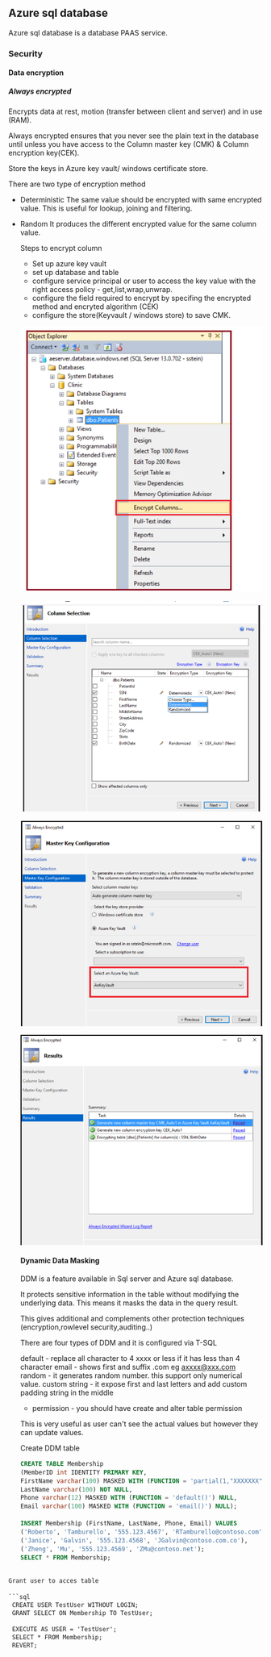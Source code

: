 ## Azure sql database

Azure sql database is a database PAAS service.



### Security

#### Data encryption

##### Always encrypted

Encrypts data at rest, motion (transfer between client and server) and in use (RAM).

Always encrypted ensures that you never see the plain text in the database until unless you have access to the Column master key (CMK) & Column encryption key(CEK).

Store the keys in Azure key vault/ windows certificate store.

There are two type of encryption method
 * Deterministic
   The same value should be encrypted with same encrypted value. This is useful for lookup, joining and filtering.
 * Random
   It produces the different encrypted value for the same column value.
   
   
   Steps to encrypt column
   
   * Set up azure key vault
   * set up database and table
   * configure service principal or user to access the key value with the right access policy - get,list,wrap,unwrap.
   * configure the field required to encrypt by specifing the encrypted method and encryted algorithm (CEK)
   * configure the store(Keyvault / windows store) to save CMK.
   
   ![](images/alwaysencryption1.PNG)
   
   ![](images/alwaysencryption2.PNG)
   
   ![](images/alwaysencryption3.PNG)
   
   ![](images/Alwaysencryption4.PNG)
   
   
   #### Dynamic Data Masking
   
   DDM is a feature available in Sql server and Azure sql database.
   
   It protects sensitive information in the table without modifying the underlying data. This means it masks the data in the query result.
   
   This gives additional and complements other protection techniques (encryption,rowlevel security,auditing..)
   
   There are four types of DDM and it is configured via T-SQL
   
   default - replace all character to 4 xxxx or less if it has less than 4 character
   email - shows first and suffix .com  eg axxxx@xxx.com
   random - it generates random number. this support only numerical value.
   custom string - it expose first and last letters and add custom padding string in the middle
   
   * permission - you should have create and alter table permission
   
   This is very useful as user can't see the actual values but however they can update values.
   
   Create DDM table
   ```sql
   CREATE TABLE Membership  
   (MemberID int IDENTITY PRIMARY KEY,  
   FirstName varchar(100) MASKED WITH (FUNCTION = 'partial(1,"XXXXXXX",0)') NULL,  
   LastName varchar(100) NOT NULL,  
   Phone varchar(12) MASKED WITH (FUNCTION = 'default()') NULL,  
   Email varchar(100) MASKED WITH (FUNCTION = 'email()') NULL);  
  
   INSERT Membership (FirstName, LastName, Phone, Email) VALUES   
   ('Roberto', 'Tamburello', '555.123.4567', 'RTamburello@contoso.com'),  
   ('Janice', 'Galvin', '555.123.4568', 'JGalvin@contoso.com.co'),  
   ('Zheng', 'Mu', '555.123.4569', 'ZMu@contoso.net');  
   SELECT * FROM Membership;  
  ```

Grant user to acces table

  ```sql
   CREATE USER TestUser WITHOUT LOGIN;  
   GRANT SELECT ON Membership TO TestUser;  

   EXECUTE AS USER = 'TestUser';  
   SELECT * FROM Membership;  
   REVERT;  
```
